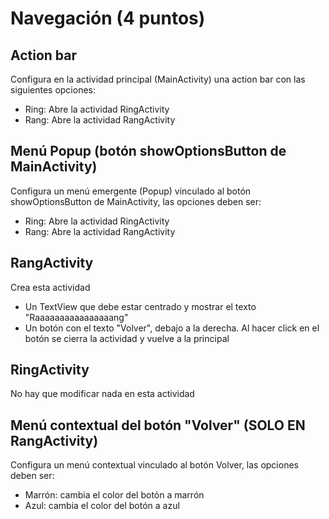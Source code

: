 # Navegación (4 puntos)

## Action bar

Configura en la actividad principal (MainActivity) una action bar con las siguientes opciones:
- Ring: Abre la actividad RingActivity
- Rang: Abre la actividad RangActivity

## Menú Popup (botón showOptionsButton de MainActivity)

Configura un menú emergente (Popup) vinculado al botón showOptionsButton de MainActivity, las opciones deben ser:
- Ring: Abre la actividad RingActivity
- Rang: Abre la actividad RangActivity

## RangActivity

Crea esta actividad
- Un TextView que debe estar centrado y mostrar el texto "Raaaaaaaaaaaaaaaang"
- Un botón con el texto "Volver", debajo a la derecha.  Al hacer click en el botón se cierra la 
actividad y vuelve a la principal

## RingActivity

No hay que modificar nada en esta actividad

## Menú contextual del botón "Volver" (SOLO EN RangActivity)

Configura un menú contextual vinculado al botón Volver, las opciones deben ser:
- Marrón: cambia el color del botón a marrón
- Azul: cambia el color del botón a azul
